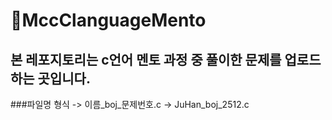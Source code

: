 # 🎈MccClanguageMento

## 본 레포지토리는 c언어 멘토 과정 중 풀이한 문제를 업로드 하는 곳입니다.

###파일명 형식 -> 이름_boj_문제번호.c -> JuHan_boj_2512.c
